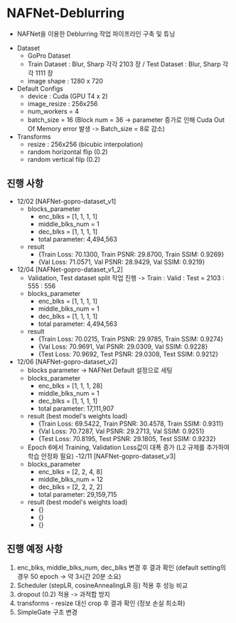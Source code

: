 # NAFNet-Deblurring
- NAFNet을 이용한 Deblurring 작업 파이프라인 구축 및 튜닝
* Dataset
    * GoPro Dataset
    * Train Dataset : Blur, Sharp 각각 2103 장 / Test Dataset : Blur, Sharp 각각 1111 장
    * image shape : 1280 x 720
* Default Configs
    * device : Cuda (GPU T4 x 2)
    * image_resize : 256x256
    * num_workers = 4
    * batch_size = 16 (Block num = 36 -> parameter 증가로 인해 Cuda Out Of Memory error 발생 -> Batch_size = 8로 감소)
* Transforms
    * resize : 256x256 (bicubic interpolation)
    * random horizontal flip (0.2)
    * random vertical filp (0.2)

## 진행 사항
- 12/02
  [NAFNet-gopro-dataset_v1]
  * blocks_parameter
      * enc_blks = [1, 1, 1, 1]
      * middle_blks_num = 1
      * dec_blks = [1, 1, 1, 1]
      * total parameter: 4,494,563
  * result
      * {Train Loss: 70.1300, Train PSNR: 29.8700, Train SSIM: 0.9269}
      * {Val Loss: 71.0571, Val PSNR: 28.9429, Val SSIM: 0.9219}
- 12/04
  [NAFNet-gopro-dataset_v1_2]
  * Validation, Test dataset split 작업 진행 -> Train : Valid : Test = 2103 : 555 : 556
  * blocks_parameter
      * enc_blks = [1, 1, 1, 1]
      * middle_blks_num = 1
      * dec_blks = [1, 1, 1, 1]
      * total parameter: 4,494,563
  * result
      * {Train Loss: 70.0215, Train PSNR: 29.9785, Train SSIM: 0.9274}
      * {Val Loss: 70.9691, Val PSNR: 29.0309, Val SSIM: 0.9228}
      * {Test Loss: 70.9692, Test PSNR: 29.0308, Test SSIM: 0.9212}
- 12/06
  [NAFNet-gopro-dataset_v2]
  * blocks parameter -> NAFNet Default 설정으로 세팅
  * blocks_parameter
      * enc_blks = [1, 1, 1, 28]
      * middle_blks_num = 1
      * dec_blks = [1, 1, 1, 1]
      * total parameter: 17,111,907
  * result (best model's weights load)
      * {Train Loss: 69.5422, Train PSNR: 30.4578, Train SSIM: 0.9311}
      * {Val Loss: 70.7287, Val PSNR: 29.2713, Val SSIM: 0.9251}
      * {Test Loss: 70.8195, Test PSNR: 29.1805, Test SSIM: 0.9232}
  * Epoch 6에서 Training, Validation Loss값이 대폭 증가 (L2 규제를 추가하여 학습 안정화 필요)
-12/11
  [NAFNet-gopro-dataset_v3]
  * blocks_parameter
      * enc_blks = [2, 2, 4, 8]
      * middle_blks_num = 12
      * dec_blks = [2, 2, 2, 2]
      * total parameter: 29,159,715
  * result (best model's weights load)
      * {}
      * {}
      * {}

## 진행 예정 사항
 1. enc_blks, middle_blks_num, dec_blks 변경 후 결과 확인 (default setting의 경우 50 epoch -> 약 3시간 20분 소요)
 2. Scheduler (stepLR, cosineAnnealingLR 등) 적용 후 성능 비교
 3. dropout (0.2) 적용 -> 과적합 방지
 4. transforms - resize 대신 crop 후 결과 확인 (정보 손실 최소화)
 5. SimpleGate 구조 변경
